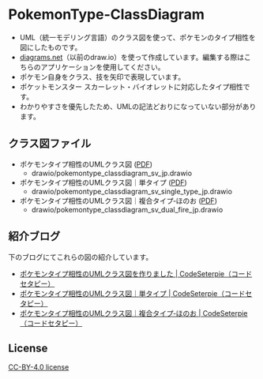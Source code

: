 # PokemonType-ClassDiagram
* UML（統一モデリング言語）のクラス図を使って、ポケモンのタイプ相性を図にしたものです。
* [diagrams.net](https://www.diagrams.net/)（以前のdraw.io）を使って作成しています。編集する際はこちらのアプリケーションを使用してください。
* ポケモン自身をクラス、技を矢印で表現しています。
* ポケットモンスター スカーレット・バイオレットに対応したタイプ相性です。
* わかりやすさを優先したため、UMLの記法どおりになっていない部分があります。

## クラス図ファイル
* ポケモンタイプ相性のUMLクラス図 ([PDF](https://github.com/ryotax9814/pokemontype-classdiagram/blob/main/pdf/pokemontype_classdiagram_sv_jp.pdf))
  * drawio/pokemontype_classdiagram_sv_jp.drawio
* ポケモンタイプ相性のUMLクラス図｜単タイプ ([PDF](https://github.com/ryotax9814/pokemontype-classdiagram/blob/main/pdf/pokemontype_classdiagram_sv_single_type_jp.pdf))
  * drawio/pokemontype_classdiagram_sv_single_type_jp.drawio
* ポケモンタイプ相性のUMLクラス図｜複合タイプ‐ほのお ([PDF](https://github.com/ryotax9814/pokemontype-classdiagram/blob/main/pdf/pokemontype_classdiagram_sv_dual_fire_jp.pdf))
  * drawio/pokemontype_classdiagram_sv_dual_fire_jp.drawio

## 紹介ブログ
下のブログにてこれらの図の紹介しています。
* [ポケモンタイプ相性のUMLクラス図を作りました | CodeSeterpie（コードセタピー）](https://codeseterpie.com/blog/7zzmi512f)
* [ポケモンタイプ相性のUMLクラス図｜単タイプ | CodeSeterpie（コードセタピー）](https://codeseterpie.com/blog/nb1rovrbfhx/)
* [ポケモンタイプ相性のUMLクラス図｜複合タイプ‐ほのお | CodeSeterpie（コードセタピー）](https://codeseterpie.com/blog/rx09iseq1-t/)

## License
[CC-BY-4.0 license](LICENSE)
